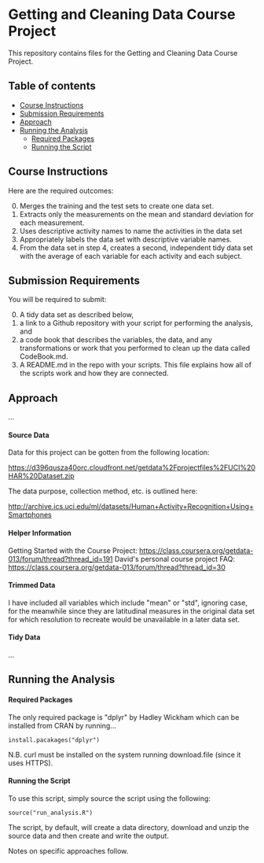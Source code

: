 # Getting and Cleaning Data Course Project

This repository contains files for the Getting and Cleaning Data Course Project.

## Table of contents

- [Course Instructions](#course-instructions)
- [Submission Requirements](#submission-requirements)
- [Approach](#approach)
- [Running the Analysis](#running-the-analysis)
  - [Required Packages](#required-packages)
  - [Running the Script](#running-the-script)
  
## Course Instructions

Here are the required outcomes:

0. Merges the training and the test sets to create one data set.
0. Extracts only the measurements on the mean and standard deviation for each measurement. 
0. Uses descriptive activity names to name the activities in the data set
0. Appropriately labels the data set with descriptive variable names. 
0. From the data set in step 4, creates a second, independent tidy data set with the average of each variable for each activity and each subject.


## Submission Requirements

You will be required to submit: 

0. A tidy data set as described below, 
0. a link to a Github repository with your script for performing the analysis, and
0. a code book that describes the variables, the data, and any transformations or work that you performed to clean up the data called CodeBook.md. 
0. A README.md in the repo with your scripts. This file explains how all of the scripts work and how they are connected.  


## Approach

...

#### Source Data

Data for this project can be gotten from the following location:

https://d396qusza40orc.cloudfront.net/getdata%2Fprojectfiles%2FUCI%20HAR%20Dataset.zip

The data purpose, collection method, etc. is outlined here:

http://archive.ics.uci.edu/ml/datasets/Human+Activity+Recognition+Using+Smartphones

#### Helper Information

Getting Started with the Course Project: https://class.coursera.org/getdata-013/forum/thread?thread_id=191
David's personal course project FAQ: https://class.coursera.org/getdata-013/forum/thread?thread_id=30

#### Trimmed Data

I have included all variables which include "mean" or "std", ignoring case, for the meanwhile since they are latitudinal measures in the original data set for which resolution to recreate would be unavailable in a later data set.

#### Tidy Data

...

## Running the Analysis

#### Required Packages

The only required package is "dplyr" by Hadley Wickham which can be installed from CRAN by running...

```
install.pacakages("dplyr")
```
  
N.B. curl must be installed on the system running download.file (since it uses HTTPS).

#### Running the Script

To use this script, simply source the script using the following:

```
source("run_analysis.R")
```

The script, by default, will create a data directory, download and unzip the source data and then create and write the output.

Notes on specific approaches follow.

